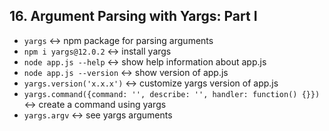 ## 16. Argument Parsing with Yargs: Part I

- `yargs` ↔ npm package for parsing arguments
- `npm i yargs@12.0.2` ↔ install yargs
- `node app.js --help` ↔ show help information about app.js
- `node app.js --version` ↔ show version of app.js
- `yargs.version('x.x.x')` ↔ customize yargs version of app.js
- `yargs.command({command: '', describe: '', handler: function() {}})` ↔ create a command using yargs
- `yargs.argv` ↔ see yargs arguments
